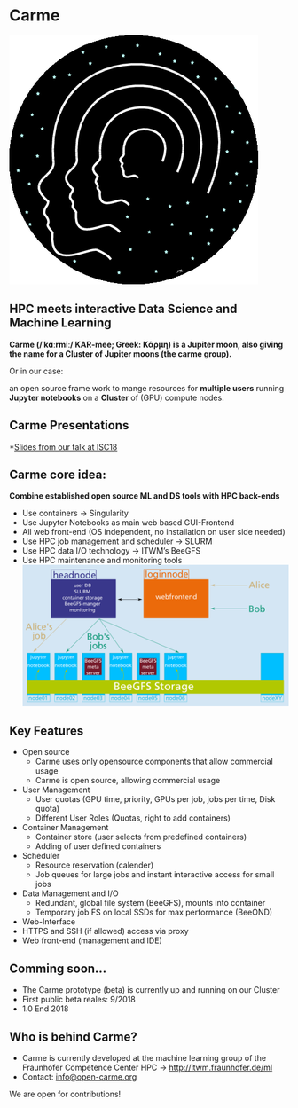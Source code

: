 # Carme
![carme_logo](Images/carme-logo.png)

## HPC meets interactive Data Science and Machine Learning 
**Carme (/ˈkɑːrmiː/ KAR-mee; Greek: Κάρμη) is a Jupiter moon, also giving the name for a Cluster of Jupiter moons (the carme group).**

Or in our case:

an open source frame work to mange resources for **multiple users** running **Jupyter notebooks** on a 
**Cluster** of (GPU) compute nodes.

## Carme Presentations 
*[Slides from our talk at ISC18](https://www.researchgate.net/publication/325967129_Carme-An_Open_Source_Framework_for_Multi-User_Interactive_Machine_Learning_on_Distributed_GPU-Systems)

## Carme core idea:
**Combine established open source ML and DS tools with HPC back-ends**
* Use containers -> Singularity
* Use Jupyter Notebooks as main web based GUI-Frontend
* All web front-end (OS independent, no installation on user side needed)   
* Use HPC job management and scheduler -> SLURM
* Use HPC data I/O technology -> ITWM’s BeeGFS  
* Use HPC maintenance and monitoring tools 
![scheme](Images/carme-run.png)
## Key Features
* Open source
  * Carme uses only opensource components that allow commercial usage
  * Carme is open source, allowing commercial usage  
* User Management 
  * User quotas (GPU time, priority, GPUs per job, jobs per time, Disk quota)
  * Different User Roles (Quotas, right to add containers) 
* Container Management
  * Container store (user selects from predefined containers)
  * Adding of user defined containers
* Scheduler
  * Resource reservation (calender)
  * Job queues for large jobs and instant interactive access for small jobs   
* Data Management and I/O
  * Redundant, global file system (BeeGFS), mounts into container
  * Temporary job FS on local SSDs for max performance (BeeOND) 
* Web-Interface
 * HTTPS and SSH (if allowed) access via proxy 
 * Web front-end (management and IDE)   
 
## Comming soon...
* The Carme prototype (beta) is currently up and running on our Cluster 
* First public beta reales: 9/2018
* 1.0 End 2018

## Who is behind Carme?
* Carme is currently developed at the machine learning group of the Fraunhofer Competence Center HPC -> http://itwm.fraunhofer.de/ml 
* Contact: info@open-carme.org



We are open for contributions! 
